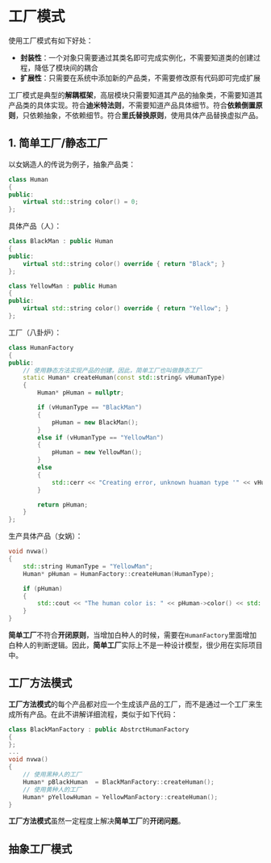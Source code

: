 # 工厂模式
使用工厂模式有如下好处：
* **封装性**：一个对象只需要通过其类名即可完成实例化，不需要知道类的创建过程，降低了模块间的耦合
* **扩展性**：只需要在系统中添加新的产品类，不需要修改原有代码即可完成扩展

工厂模式是典型的**解耦框架**，高层模块只需要知道其产品的抽象类，不需要知道其产品类的具体实现。符合**迪米特法则**，不需要知道产品具体细节。符合**依赖倒置原则**，只依赖抽象，不依赖细节。符合**里氏替换原则**，使用具体产品替换虚拟产品。

## 1. 简单工厂/静态工厂
以女娲造人的传说为例子，抽象产品类：
```C++
class Human
{
public:
	virtual std::string color() = 0;
};
```
具体产品（人）：
```C++
class BlackMan : public Human 
{
public:
	virtual std::string color() override { return "Black"; }
};

class YellowMan : public Human
{
public:
	virtual std::string color() override { return "Yellow"; }
};
```
工厂（八卦炉）：
```C++
class HumanFactory
{
public:
	// 使用静态方法实现产品的创建。因此，简单工厂也叫做静态工厂
	static Human* createHuman(const std::string& vHumanType)
	{
		Human* pHuman = nullptr;

		if (vHumanType == "BlackMan")
		{
			pHuman = new BlackMan();
		}
		else if (vHumanType == "YellowMan")
		{
			pHuman = new YellowMan();
		}
		else
		{
			std::cerr << "Creating error, unknown huaman type '" << vHumanType <<"'" << std::endl;
		}

		return pHuman;
	}
};
```
生产具体产品（女娲）：
```C++
void nvwa()
{
	std::string HumanType = "YellowMan";
	Human* pHuman = HumanFactory::createHuman(HumanType);

	if (pHuman)
	{
		std::cout << "The human color is: " << pHuman->color() << std::endl;
	}
}
```
**简单工厂**不符合**开闭原则**，当增加白种人的时候，需要在`HumanFactory`里面增加白种人的判断逻辑。因此，**简单工厂**实际上不是一种设计模型，很少用在实际项目中。

## 工厂方法模式
**工厂方法模式**的每个产品都对应一个生成该产品的工厂，而不是通过一个工厂来生成所有产品。在此不讲解详细流程，类似于如下代码：
```C++
class BlackManFactory : public AbstrctHumanFactory
{
};
...
void nvwa()
{
	// 使用黑种人的工厂
	Human* pBlackHuman  = BlackManFactory::createHuman();
	// 使用黄种人的工厂
	Human* pYellowHuman = YellowManFactory::createHuman();
}
```
**工厂方法模式**虽然一定程度上解决**简单工厂**的**开闭问题**。

## 抽象工厂模式

